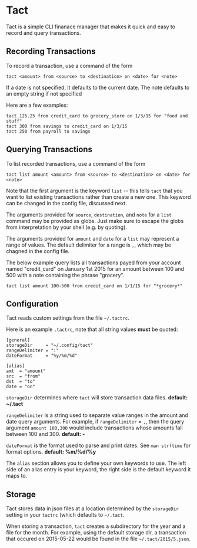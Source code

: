 Tact
=====

Tact is a simple CLI finanace manager that makes it quick and easy to record and
query transactions.

Recording Transactions
-----

To record a transaction, use a command of the form

```
tact <amount> from <source> to <destination> on <date> for <note>
```

If a date is not specified, it defaults to the current date.
The note defaults to an empty string if not specified

Here are a few examples:

```
tact 125.25 from credit_card to grocery_store on 1/3/15 for "food and stuff" 
tact 300 from savings to credit_card on 1/3/15
tact 250 from payroll to savings
```

Querying Transactions
-----

To list recorded transactions, use a command of the form

```
tact list amount <amount> from <source> to <destination> on <date> for <note>
```

Note that the first argument is the keyword `list` -- this tells `tact` that
you want to list existing transactions rather than create a new one. This
keyword can be changed in the config file, discussed next.

The arguments provided for `source`, `destination`, and `note` for a `list`
command may be provided as globs. Just make sure to escape the globs from
interpretation by your shell (e.g. by quoting).

The arguments provided for `amount` and `date` for a `list` may represent a
range of values. The default delimiter for a range is `,`, which may be chagned
in the config file.

The below example query lists all transactions payed from your account named
"credit\_card" on January 1st 2015 for an amount between 100 and 500 with
a note containing the phrase "grocery".

```
tact list amount 100-500 from credit_card on 1/1/15 for "*grocery*"
```

Configuration
-----
Tact reads custom settings from the file `~/.tactrc`.

Here is an example `.tactrc`, note that all string values **must** be quoted:

```
[general]
storageDir     = "~/.config/tact"
rangeDelimiter = ":"
dateFormat     = "%y/%m/%d"

[alias]
amt  = "amount"
src  = "from"
dst  = "to"
date = "on"
```

`storageDir` determines where `tact` will store transaction data files.
**default: ~/.tact**


`rangeDelimiter` is a string used to separate value ranges in the amount and date query arguments.
For example, if `rangeDelimiter` = `,`, then the query argument `amount 100,300` would include
transactions whose amounts fall between 100 and 300.
**default: -**


`dateFormat` is the format used to parse and print dates. See `man strftime` for format options.
**default: %m/%d/%y**


The `alias` section allows you to define your own keywords to use.
The left side of an alias entry is your keyword, the right side is the default keyword it maps to.

Storage
-----
Tact stores data in json files at a location determined by the `storageDir`
setting in your `tactrc` (which defaults to `~/.tact`.

When storing a transaction, `tact` creates a subdirectory for the year and a
file for the month. For example, using the default storage dir, a transaction
that occured on 2015-05-22 would be found in the file `~/.tact/2015/5.json`. 
